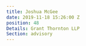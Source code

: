 ```yaml
---
title: Joshua McGee
date: 2019-11-18 15:26:00 Z
position: 48
Details: Grant Thornton LLP
Section: advisory
---
```


